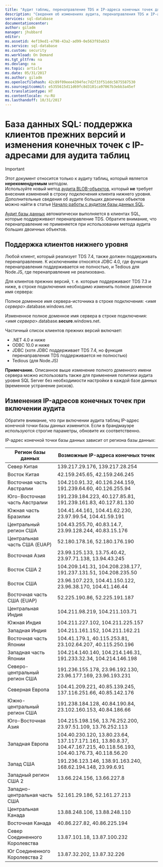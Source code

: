 ```yaml
---
title: "Аудит таблиц, перенаправление TDS и IP-адреса конечных точек для базы данных SQL Azure | Документы Майкрософт"
description: "Сведения об изменениях аудита, перенаправления TDS и IP-адресов конечных точек при реализации аудита таблиц в базе данных SQL Azure."
services: sql-database
documentationcenter: 
author: giladm
manager: jhubbard
editor: 
ms.assetid: 4ef19ed1-e798-43a2-ad99-0e563f93ab53
ms.service: sql-database
ms.custom: security
ms.workload: On Demand
ms.tgt_pltfrm: na
ms.devlang: na
ms.topic: article
ms.date: 05/31/2017
ms.author: giladm
ms.openlocfilehash: 42c89f09eee4394fec7d2f33f51ddc5875587530
ms.sourcegitcommit: e5355615d11d69fc8d3101ca97067b3ebb3a45ef
ms.translationtype: HT
ms.contentlocale: ru-RU
ms.lasthandoff: 10/31/2017
---
```

# <a name="sql-database----downlevel-clients-support-and-ip-endpoint-changes-for-table-auditing"></a>База данных SQL: поддержка клиентов прежних версий и изменения конечных точек с IP-адресами для аудита таблиц

> [!IMPORTANT]
> Этот документ относится только к аудиту таблиц, который является **нерекомендуемым** методом.<br>
> Используйте новый метод [аудита BLOB-объектов](sql-database-auditing.md), который **не** требует внесения изменений в строку подключения клиента нижнего уровня. Дополнительные сведения об аудите больших двоичных объектов можно найти в статье [Начало работы с аудитом базы данных SQL](sql-database-auditing.md).

[Аудит базы данных](sql-database-auditing.md) автоматически выполняется в клиентах SQL, которые поддерживают перенаправление TDS. Обратите внимание, что перенаправление не применяется при использовании метода аудита больших двоичных объектов.

## <a id="subheading-1"></a>Поддержка клиентов нижнего уровня
Любой клиент, который реализует TDS 7.4, также должен поддерживать перенаправление. К исключениям относятся JDBC 4.0, где функция перенаправления поддерживается не полностью, и Tedious для Node.JS, где перенаправление не реализовано.

Для клиентов прежних версий, т. е. которые поддерживают TDS 7.3 и ниже, в строке подключения необходимо изменить полное доменное имя сервера:

Полное доменное имя сервера-источника в строке подключения: <*имя сервера*>.database.windows.net.

Измененное полное доменное имя сервера в строке подключения: <*имя сервера*>.database.**secure**.windows.net.

Частичный список клиентов прежних версий включает:

* .NET 4.0 и ниже
* ODBC 10.0 и ниже
* JDBC (хотя JDBC поддерживает TDS 7.4, но функция перенаправления TDS поддерживается не полностью)
* Tedious (для Node.JS)

**Примечание.** Описанное выше изменение полного доменного имени сервера можно использовать также для применения политики аудита уровня SQL Server без необходимости настройки в каждой базе данных (временное устранение рисков).

## <a id="subheading-2"></a>Изменения IP-адресов конечных точек при включении аудита
Обратите внимание, что при включении аудита таблиц IP-адрес конечной точки базы данных изменится. Если в брандмауэре используются строгие параметры, обновите их соответственно.

IP-адрес конечной точки базы данных зависит от региона базы данных:

| Регион базы данных | Возможные IP-адреса конечных точек |
| --- | --- |
| Север Китая |139.217.29.176, 139.217.28.254 |
| Восток Китая |42.159.245.65, 42.159.246.245 |
| Восточная часть Австралии |104.210.91.32, 40.126.244.159, 191.239.64.60, 40.126.255.94 |
| Юго-Восточная часть Австралии |191.239.184.223, 40.127.85.81, 191.239.161.83, 40.127.81.130 |
| Южная часть Бразилии |104.41.44.161, 104.41.62.230, 23.97.99.54, 104.41.59.191 |
| Центральный регион США |104.43.255.70, 40.83.14.7, 23.99.128.244, 40.83.15.176 |
| Центральная часть США (EUAP) |52.180.178.16, 52.180.176.190 |
| Восточная Азия |23.99.125.133, 13.75.40.42, 23.97.71.138, 13.94.43.245 |
| Восток США 2 |104.209.141.31, 104.208.238.177, 191.237.131.51, 104.208.235.50 |
| Восток США |23.96.107.223, 104.41.150.122, 23.96.38.170, 104.41.146.44 |
| Восточная часть США (EUAP) |52.225.190.86, 52.225.191.187 |
| Центральная Индия |104.211.98.219, 104.211.103.71 |
| Южная Индия |104.211.227.102, 104.211.225.157 |
| Западная Индия |104.211.161.152, 104.211.162.21 |
| Восточная часть Японии |104.41.179.1, 40.115.253.81, 23.102.64.207, 40.115.250.196 |
| Западная часть Японии |104.214.140.140, 104.214.146.31, 191.233.32.34, 104.214.146.198 |
| Северо-центральный регион США |191.236.155.178, 23.96.192.130, 23.96.177.169, 23.96.193.231 |
| Северная Европа |104.41.209.221, 40.85.139.245, 137.116.251.66, 40.85.142.176 |
| Южно-центральный регион США |191.238.184.128, 40.84.190.84, 23.102.160.153, 40.84.186.66 |
| Юго-Восточная Азия |104.215.198.156, 13.76.252.200, 23.97.51.109, 13.76.252.113 |
| Западная Европа |104.40.230.120, 13.80.23.64, 137.117.171.161, 13.80.8.37, 104.47.167.215, 40.118.56.193, 104.40.176.73, 40.118.56.20 |
| Запад США |191.236.123.146, 138.91.163.240, 168.62.194.148, 23.99.6.91 |
| Западный регион США 2 |13.66.224.156, 13.66.227.8 |
| Западно-центральная часть США |52.161.29.186, 52.161.27.213 |
| Центральная Канада |13.88.248.106, 13.88.248.110 |
| Восточная Канада |40.86.227.82, 40.86.225.194 |
| Север Соединенного Королевства |13.87.101.18, 13.87.100.232 |
| Юг Соединенного Королевства 2 |13.87.32.202, 13.87.32.226 |
